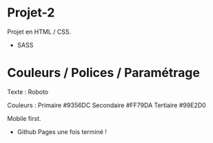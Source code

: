 # Projet-2

Projet en HTML / CSS. 
+ SASS 

# Couleurs / Polices / Paramétrage

Texte : Roboto

Couleurs :
Primaire #9356DC
Secondaire #FF79DA
Tertiaire #99E2D0

Mobile first.
+ Github Pages une fois terminé ! 

# 